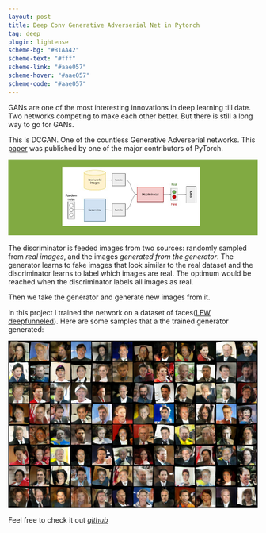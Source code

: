 ```yaml
---
layout: post
title: Deep Conv Generative Adverserial Net in Pytorch
tag: deep
plugin: lightense
scheme-bg: "#81AA42"
scheme-text: "#fff"
scheme-link: "#aae057"
scheme-hover: "#aae057"
scheme-code: "#aae057"
---
```


GANs are one of the most interesting innovations in deep learning till date. Two networks competing to make each other better. But there is still a long way to go for GANs.

This is DCGAN. One of the countless Generative Adverserial networks. This [paper](https://arxiv.org/pdf/1511.06434.pdf) was published by one of the major contributors of PyTorch.

![DCGAN](assets/img/dcgan.jpg)

The discriminator is feeded images from two sources: randomly sampled from _real images_, and the images _generated from the generator_. The generator learns to fake images that look similar to the real dataset and the discriminator learns to label which images are real. The optimum would be reached when the discriminator labels all images as real.

Then we take the generator and generate new images from it.

In this project I trained the network on a dataset of faces([LFW deepfunneled](http://vis-www.cs.umass.edu/lfw/#deepfunnel-anchor)). Here are some samples that a the trained generator generated:

![sample](assets/img/sampled.png)

Feel free to check it out *[github](https://github.com/sdhnshu/pytorch-model-zoo/tree/master/dcgan)*
